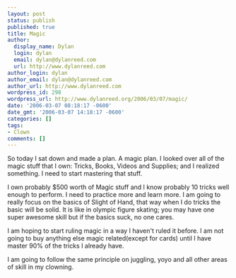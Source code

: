 ```yaml
---
layout: post
status: publish
published: true
title: Magic
author:
  display_name: Dylan
  login: dylan
  email: dylan@dylanreed.com
  url: http://www.dylanreed.com
author_login: dylan
author_email: dylan@dylanreed.com
author_url: http://www.dylanreed.com
wordpress_id: 298
wordpress_url: http://www.dylanreed.org/2006/03/07/magic/
date: '2006-03-07 08:18:17 -0600'
date_gmt: '2006-03-07 14:18:17 -0600'
categories: []
tags:
- Clown
comments: []
---
```

<p>So today I sat down and made a plan. A magic plan. I looked over all of the magic stuff that I own: Tricks, Books, Videos and Supplies; and I realized something. I need to start mastering that stuff.</p>
<p>I own probably $500 worth of Magic stuff and I know probably 10 tricks well enough to perform. I need to practice more and learn more. I am going to really focus on the basics of Slight of Hand, that way when I do tricks the basic will be solid. It is like in olympic figure skating; you may have one super awesome skill but if the basics suck, no one cares.</p>
<p>I am hoping to start ruling magic in a way I haven't ruled it before. I am not going to buy anything else magic related(except for cards) until I have master 90% of the tricks I already have.</p>
<p>I am going to follow the same principle on juggling, yoyo and all other areas of skill in my clowning.</p>
